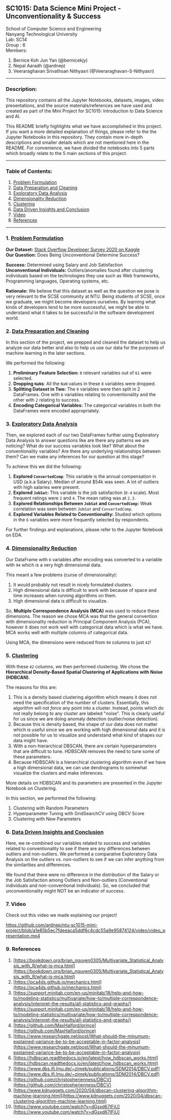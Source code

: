 ## SC1015: Data Science Mini Project - Unconventionality & Success

School of Computer Science and Engineering \
Nanyang Technological University \
Lab: SC14 \
Group : 6 \
Members: 
1. Bernice Koh Jun Yan (@bernicekjy)
2. Nepal Aaradh (@ardnep)
3. Veeraraghavan Srivathsan Nithyasri (@Veeraraghavan-S-Nithyasri)

---
### Description:
This repository contains all the Jupyter Notebooks, datasets, images, video presentations, and the source materials/references we have used and created as part of the Mini Project for SC1015: Introduction to Data Science and AI. 

This README briefly highlights what we have accomplished in this project. If you want a more detailed explanation of things, please refer to the the Jupyter Notebooks in this repository. They contain more in-depth descriptions and smaller details which are not mentioned here in the README. For convenience, we have divided the notebooks into 5 parts which broadly relate to the 5 main sections of this project.

---
### Table of Contents:
1. [Problem Formulation](#1\.-Problem-Formlation)
2. [Data Preparation and Cleaning](#2\.-Data-Preparation-and-Cleaning)
3. [Exploratory Data Analysis](#3\.-Exploratory-Data-Analysis)
4. [Dimensionality Reduction](#4\.-Dimensionality-Reduction)
5. [Clustering](#5\.-Clustering)
6. [Data Driven Insights and Conclusion](#6\.-Data-Driven-Insights-and-Conclusion)
7. [Video](#7\.-Video)
8. [References](#8\.References)
---
### 1. [Problem Formulation](https://github.com/ardnep/ntu-sc1015-mini-project/blob/a1e85b5ec7fdeeaca5ddf6c4cdc55a9e95874124/Part_1_Data_Prep_Cleaning.ipynb)

**Our Dataset:** [Stack Overflow Developer Survey 2020 on Kaggle](https://www.kaggle.com/aitzaz/stack-overflow-developer-survey-2020) \
**Our Question:** Does Being Unconventional Determine Success? 

**Success:** Determined using Salary and Job Satisfaction \
**Unconventional Individuals:** Outliers/anomalies found after clustering individuals based on the  technologies they use such as Web frameworks, Programming languages, Operating systems, etc.

**Rationale:** We believe that this dataset as well as the question we pose is very relevant to the SCSE community at NTU. Being students of SCSE, once we graduate, we might become developers ourselves. By learning what kinds of developers tend to be more successful, we might be able to understand what it takes to be successful in the software development world. 

### 2. [Data Preparation and Cleaning](https://github.com/ardnep/ntu-sc1015-mini-project/blob/a1e85b5ec7fdeeaca5ddf6c4cdc55a9e95874124/Part_1_Data_Prep_Cleaning.ipynb)
In this section of the project, we prepped and cleaned the dataset to help us analyze our data better and also to help us use our data for the purposes of machine learning in the later sections. 

We performed the following:
1. **Preliminary Feature Selection:** `8` relevant variables out of `61` were selected.
2. **Dropping `NaN`s**: All the `NaN` values in these `8` variables were dropped. 
3. **Splitting Dataset in Two:** The `8` variables were then split in 2 DataFrames. One with `6` variables relating to conventionality and the other with `2` relating to success. 
4. **Encoding Categorical Variables:** The categorical variables in both the DataFrames were encoded appropriately. 

### 3. [Exploratory Data Analysis](https://github.com/ardnep/ntu-sc1015-mini-project/blob/a1e85b5ec7fdeeaca5ddf6c4cdc55a9e95874124/Part_2_EDA.ipynb)
Then, we explored each of our two DataFrames further using Exploratory Data Analysis to answer questions like are there any patterns we are noticing? What do our success variables look like? What about the conventionality variables? Are there any underlying relationships between them? Can we make any inferences for our question at this stage? 

To achieve this we did the following:
1. **Explored `ConvertedComp`**: This variable is the annual compensation in USD (a.k.a Salary). Median of around $54k was seen. A lot of outliers with high salaries were present.
2. **Explored `JobSat`:** This variable is the job satisfaction (`0-4` scale). Most frequent ratings were `2` and `4`. The mean rating was at `2.3`.
3. **Explored Relationships Between `JobSat` and `ConvertedComp`:** Weak correlation was seen between `JobSat` and `ConvertedComp`.
4. **Explored Variables Related to Conventionality:** Studied which options in the `6` variables were more frequently selected by respondents. 

For further findings and explanations, please refer to the Jupyter Notebook on EDA.

### 4. [Dimensionality Reduction](https://github.com/ardnep/ntu-sc1015-mini-project/blob/a1e85b5ec7fdeeaca5ddf6c4cdc55a9e95874124/Part_3_Dimension_Reduction.ipynb)
Our DataFrame with `6` variables after encoding was converted to a variable with `94` which is a very high dimensional data. 

This meant a few problems (curse of dimensionality):
1. It would probably not result in nicely formulated clusters.
2. High dimensional data is difficult to work with because of space and time increases when running algorithms on them.
3. High dimensional data is difficult to visualize.

So, **Multiple Correspondence Analysis (MCA)** was used to reduce these dimensions. The reason we chose MCA was that the general convention with dimensionality reduction is Principal Component Analysis (PCA), however it does not work well with categorical data which is what we have. MCA works well with multiple columns of categorical data. 

Using MCA, the dimensions were reduced from `94` columns to just `42`!


### 5. [Clustering](https://github.com/ardnep/ntu-sc1015-mini-project/blob/a1e85b5ec7fdeeaca5ddf6c4cdc55a9e95874124/Part_4_Clustering.ipynb)

With these `42` columns, we then performed clustering. We chose the **Hierarchical Density-Based Spatial Clustering of Applications with Noise (HDBCAN)**. 

The reasons for this are:
1. This is a density based clustering algorithm which means it does not need the specification of the number of clusters. Essentially, this algorithm will not *force* any point into a cluster. Instead, points which do not really belong to any cluster are labeled "noise". This is clearly useful for us since we are doing anomaly detection (outlier/noise detection).
2. Because this is density based, the shape of our data does not matter which is useful since we are working with high dimensional data and it is not possible for us to visualize and understand what kind of shapes our data might have. 
3. With a non-hierarchical DBSCAN, there are certain hyperparameters that are difficult to tune. HDBSCAN removes the need to tune some of these parameters. 
4. Because HDBSCAN is a hierarchical clustering algorithm even if we have a high dimensional data, we can use dendrograms to somewhat visualize the clusters and make inferences.

More details on HDBSCAN and its parameters are presented in the Jupyter Notebook on Clustering.

In this section, we performed the following:
1. Clustering with Random Parameters
2. Hyperparameter Tuning with GridSearchCV using DBCV Score
3. Clustering with New Parameters

### 6. [Data Driven Insights and Conclusion](https://github.com/ardnep/ntu-sc1015-mini-project/blob/a1e85b5ec7fdeeaca5ddf6c4cdc55a9e95874124/Part_5_Data_Driven_Insights.ipynb)
Here, we re-combined our variables related to success and variables related to conventionality to see if there are any differences between outliers and non-outliers. We performed a comparative Exploratory Data Analysis on the outliers vs. non-outliers to see if we can infer anything from the similarities and differences. 

We found that there were no difference in the distribution of the Salary or the Job Satisfaction among Outliers and Non-outliers (Conventional individuals and non-conventional individuals). So, we concluded that unconventionality might NOT be an indicator of success. 

### 7. Video
Check out this video we made explaining our project!

https://github.com/ardnep/ntu-sc1015-mini-project/blob/a1e85b5ec7fdeeaca5ddf6c4cdc55a9e95874124/video/video_presentation.mp4

### 9. References
1. [https://bookdown.org/brian_nguyen0305/Multivariate_Statistical_Analysis_with_R/what-is-mca.html](https://bookdown.org/brian_nguyen0305/Multivariate_Statistical_Analysis_with_R/what-is-mca.html) 
2. [https://pca4ds.github.io/mechanics.html](https://pca4ds.github.io/mechanics.html) 
3. [https://support.minitab.com/en-us/minitab/18/help-and-how-to/modeling-statistics/multivariate/how-to/multiple-correspondence-analysis/interpret-the-results/all-statistics-and-graphs/](https://support.minitab.com/en-us/minitab/18/help-and-how-to/modeling-statistics/multivariate/how-to/multiple-correspondence-analysis/interpret-the-results/all-statistics-and-graphs/)
4. [https://github.com/MaxHalford/prince](https://github.com/MaxHalford/prince)
5. [https://www.researchgate.net/post/What-should-the-minumum-explained-variance-be-to-be-acceptable-in-factor-analysis](https://www.researchgate.net/post/What-should-the-minumum-explained-variance-be-to-be-acceptable-in-factor-analysis)
6. [https://hdbscan.readthedocs.io/en/latest/how_hdbscan_works.html](https://hdbscan.readthedocs.io/en/latest/how_hdbscan_works.html)
7. [https://www.dbs.ifi.lmu.de/~zimek/publications/SDM2014/DBCV.pdf](https://www.dbs.ifi.lmu.de/~zimek/publications/SDM2014/DBCV.pdf)
8. [https://github.com/christopherjenness/DBCV](https://github.com/christopherjenness/DBCV)
9. [https://www.kdnuggets.com/2020/04/dbscan-clustering-algorithm-machine-learning.html](https://www.kdnuggets.com/2020/04/dbscan-clustering-algorithm-machine-learning.html)
10. [https://www.youtube.com/watch?v=dGsxd67IFiU](https://www.youtube.com/watch?v=dGsxd67IFiU)

